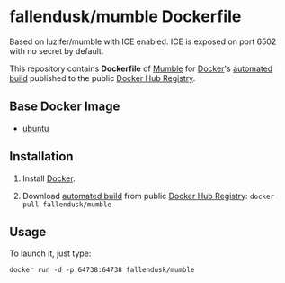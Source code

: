 # fallendusk/mumble Dockerfile
Based on luzifer/mumble with ICE enabled. ICE is exposed on port 6502 with no secret by default.

This repository contains **Dockerfile** of [Mumble](http://wiki.mumble.info/wiki/Main_Page) for [Docker](https://www.docker.com/)'s [automated build](https://registry.hub.docker.com/u/luzifer/mumble/) published to the public [Docker Hub Registry](https://registry.hub.docker.com/).

## Base Docker Image

- [ubuntu](https://registry.hub.docker.com/_/ubuntu/)

## Installation

1. Install [Docker](https://www.docker.com/).

2. Download [automated build](https://registry.hub.docker.com/u/fallendusk/mumble/) from public [Docker Hub Registry](https://registry.hub.docker.com/): `docker pull fallendusk/mumble`

## Usage

To launch it, just type:

```
docker run -d -p 64738:64738 fallendusk/mumble
```
